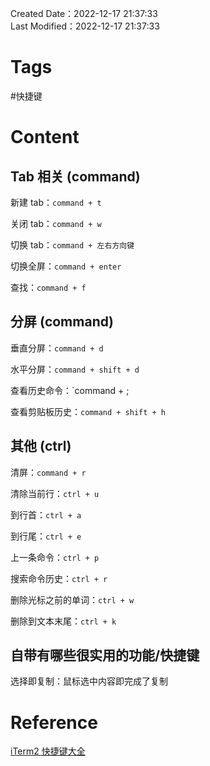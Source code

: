 Created Date：2022-12-17 21:37:33  
Last Modified：2022-12-17 21:37:33

# Tags

#快捷键

# Content

## Tab 相关 (command)

新建 tab：`command + t`

关闭 tab：`command + w`

切换 tab：`command + 左右方向键 `

切换全屏：`command + enter`

查找：`command + f`

## 分屏 (command)

垂直分屏：`command + d`

水平分屏：`command + shift + d`

查看历史命令：`command + ;  

查看剪贴板历史：`command + shift + h`

## 其他 (ctrl)

清屏：`command + r`

清除当前行：`ctrl + u`

到行首：`ctrl + a`

到行尾：`ctrl + e`

上一条命令：`ctrl + p`

搜索命令历史：`ctrl + r`

删除光标之前的单词：`ctrl + w`

删除到文本末尾：`ctrl + k`

## 自带有哪些很实用的功能/快捷键

选择即复制：鼠标选中内容即完成了复制

# Reference

[iTerm2 快捷键大全](https://cnbin.github.io/blog/2015/06/20/iterm2-kuai-jie-jian-da-quan/)

